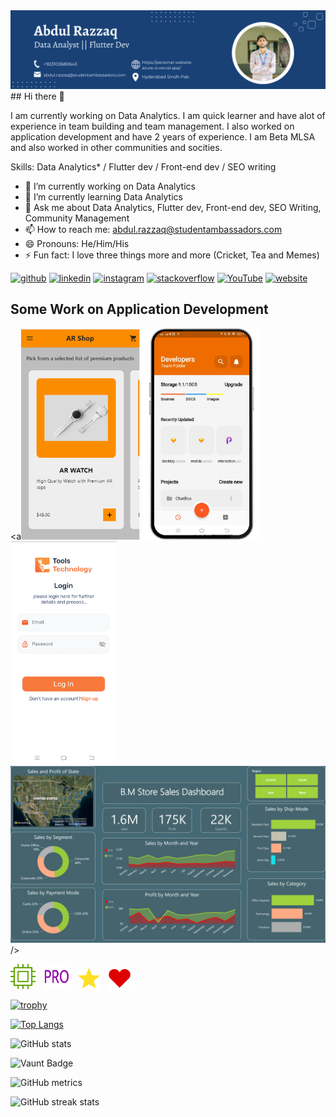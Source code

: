 
<img src="https://github.com/razzaq-99/razzaq-99/blob/main/Abdul%20Razzaq.png">
## Hi there 👋


I am currently working on Data Analytics. I am quick learner and have alot of experience in team building and team management. I also worked on application development and have 2 years of experience. I am Beta MLSA and also worked in other communities and socities.

Skills: Data Analytics* / Flutter dev / Front-end dev / SEO writing

- 🔭 I’m currently working on Data Analytics 
- 🌱 I’m currently learning Data Analytics 
- 💬 Ask me about Data Analytics, Flutter dev, Front-end dev, SEO Writing, Community Management 
- 📫 How to reach me: abdul.razzaq@studentambassadors.com 
- 😄 Pronouns: He/Him/His 
- ⚡ Fun fact: I love three things more and more (Cricket, Tea and Memes) 


[<img src='https://cdn.jsdelivr.net/npm/simple-icons@3.0.1/icons/github.svg' alt='github' height='40'>](https://github.com/razzaq-99)  [<img src='https://cdn.jsdelivr.net/npm/simple-icons@3.0.1/icons/linkedin.svg' alt='linkedin' height='40'>](https://www.linkedin.com/in/abdul-razzaq-851715251/)  [<img src='https://cdn.jsdelivr.net/npm/simple-icons@3.0.1/icons/instagram.svg' alt='instagram' height='40'>](https://www.instagram.com/abrzk_._/)  [<img src='https://cdn.jsdelivr.net/npm/simple-icons@3.0.1/icons/stackoverflow.svg' alt='stackoverflow' height='40'>](https://stackoverflow.com/users/21509155)  [<img src='https://cdn.jsdelivr.net/npm/simple-icons@3.0.1/icons/youtube.svg' alt='YouTube' height='40'>](https://www.youtube.com/channel/@CodeProduct)  [<img src='https://cdn.jsdelivr.net/npm/simple-icons@3.0.1/icons/icloud.svg' alt='website' height='40'>](https://personal-website-azure-xi.vercel.app/)  

## Some Work on Application Development
<a<img src="https://github.com/razzaq-99/razzaq-99/blob/main/Shop_page.png" width='190'>
<img src="https://github.com/razzaq-99/razzaq-99/blob/main/file_storage_flutter.png" width='190'>
<img src="https://github.com/razzaq-99/razzaq-99/blob/main/Login_Page.jpg" width='170'>
<img src = "https://github.com/razzaq-99/SuperStore_Sales_Analysis/blob/master/SuperStore_Sales_Dashboard_2.png" width="700" >
/></a>


<a href='https://docs.github.com/en/developers'><img src='https://raw.githubusercontent.com/acervenky/animated-github-badges/master/assets/devbadge.gif' width='40' height='40'></a> <a href='https://github.com/pricing'><img src='https://raw.githubusercontent.com/acervenky/animated-github-badges/master/assets/pro.gif' width='40' height='40'></a> <a href='https://stars.github.com/'><img src='https://raw.githubusercontent.com/acervenky/animated-github-badges/master/assets/starbadge.gif' width='35' height='35'></a> <a href='https://docs.github.com/en/github/supporting-the-open-source-community-with-github-sponsors'><img src='https://raw.githubusercontent.com/acervenky/animated-github-badges/master/assets/sponsorbadge.gif' width='35' height='35'></a> 

[![trophy](https://github-profile-trophy.vercel.app/?username=razzaq-99)](https://github.com/ryo-ma/github-profile-trophy)

[![Top Langs](https://github-readme-stats.vercel.app/api/top-langs/?username=razzaq-99)](https://github.com/anuraghazra/github-readme-stats)

![GitHub stats](https://github-readme-stats.vercel.app/api?username=razzaq-99&show_icons=true)  

![Vaunt Badge](https://api.vaunt.dev/v1/github/entities/razzaq-99/contributions?format=svg&private=false)  

![GitHub metrics](https://metrics.lecoq.io/razzaq-99)  

![GitHub streak stats](https://streak-stats.demolab.com/?user=razzaq-99)  

